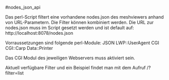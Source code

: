 #nodes_json_api

Das perl-Script filtert eine vorhandene nodes.json des meshviewers anhand von URL-Parametern.
Die Filter können kombiniert werden. Die URL zur nodes.json muss im Script gesetzt werden und ist default auf: http://localhost:8078/nodes.json

Vorraussetzungen sind folgende perl-Module:
JSON
LWP::UserAgent
CGI
CGI::Carp
Data::Printer

Das CGI Modul des jeweiligen Webservers muss aktiviert sein.

Aktuell verfügbare Filter und ein Beispiel findet man mit dem Aufruf /?filter=list

